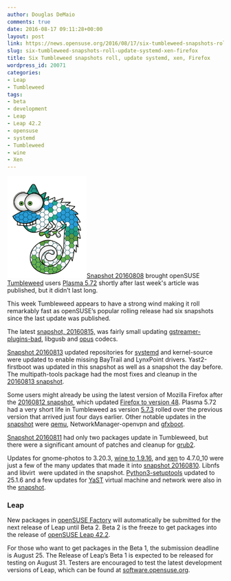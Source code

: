 ```yaml
---
author: Douglas DeMaio
comments: true
date: 2016-08-17 09:11:28+00:00
layout: post
link: https://news.opensuse.org/2016/08/17/six-tumbleweed-snapshots-roll-update-systemd-xen-firefox/
slug: six-tumbleweed-snapshots-roll-update-systemd-xen-firefox
title: Six Tumbleweed snapshots roll, update systemd, xen, Firefox
wordpress_id: 20071
categories:
- Leap
- Tumbleweed
tags:
- beta
- development
- Leap
- Leap 42.2
- opensuse
- systemd
- Tumbleweed
- wine
- Xen
---
```


[![Screen Shot 2015-09-10 at 15.46.06 copy](/wp-content/uploads/2015/09/Screen-Shot-2015-09-10-at-15.46.06-copy.png)Snapshot 20160808](https://lists.opensuse.org/opensuse-factory/2016-08/msg00200.html) brought openSUSE [Tumbleweed](https://en.opensuse.org/Portal:Tumbleweed) users [Plasma 5.72](https://www.kde.org/announcements/plasma5.0/) shortly after last week's article was published, but it didn’t last long.

This week Tumbleweed appears to have a strong wind making it roll remarkably fast as openSUSE’s popular rolling release had six snapshots since the last update was published.

The latest [snapshot, 20160815,](https://lists.opensuse.org/opensuse-factory/2016-08/msg00290.html) was fairly small updating [gstreamer-plugins-bad](https://gstreamer.freedesktop.org/modules/gst-plugins-bad.html), libgusb and [opus](https://www.opus-codec.org/) codecs.

[Snapshot 20160813](https://lists.opensuse.org/opensuse-factory/2016-08/msg00262.html) updated repositories for [systemd](https://www.freedesktop.org/wiki/Software/systemd/) and kernel-source were updated to enable missing BayTrail and LynxPoint drivers. Yast2-firstboot was updated in this snapshot as well as a snapshot the day before. The multipath-tools package had the most fixes and cleanup in the [20160813 snapshot](https://lists.opensuse.org/opensuse-factory/2016-08/msg00262.html).

Some users might already be using the latest version of Mozilla Firefox after the [20160812 snapshot](https://lists.opensuse.org/opensuse-factory/2016-08/msg00256.html), which updated [Firefox to version 48](https://developer.mozilla.org/en-US/Firefox/Releases/48). Plasma 5.72 had a very short life in Tumbleweed as version [5.7.3](https://www.kde.org/announcements/plasma-5.7.3.php) rolled over the previous version that arrived just four days earlier. Other notable updates in the [snapshot](https://lists.opensuse.org/opensuse-factory/2016-08/msg00256.html) were [qemu](http://wiki.qemu.org/Main_Page), NetworkManager-openvpn and [gfxboot](https://en.opensuse.org/SDB:Gfxboot).

[Snapshot 20160811](https://lists.opensuse.org/opensuse-factory/2016-08/msg00248.html) had only two packages update in Tumbleweed, but there were a significant amount of patches and cleanup for [grub2](https://www.gnu.org/software/grub/).<!-- more -->

Updates for gnome-photos to 3.20.3, [wine to 1.9.16](https://www.winehq.org/news/2016080501), and [xen](https://www.xenproject.org/) to 4.7.0_10 were just a few of the many updates that made it into [snapshot 20160810](https://lists.opensuse.org/opensuse-factory/2016-08/msg00231.html). Libnfs and libvirt  were updated in the snapshot. [Python3-setuptools](https://pypi.python.org/pypi/setuptools) updated to 25.1.6 and a few updates for [YaST](http://yast.github.io/) virtual machine and network were also in the [snapshot](https://lists.opensuse.org/opensuse-factory/2016-08/msg00231.html).


### Leap


New packages in [openSUSE Factory](https://en.opensuse.org/openSUSE:Factory_development_model) will automatically be submitted for the next release of Leap until Beta 2. Beta 2 is the freeze to get packages into the release of [openSUSE Leap 42.2](https://en.opensuse.org/openSUSE:Roadmap).

For those who want to get packages in the Beta 1, the submission deadline is August 25. The Release of Leap’s Beta 1 is expected to be released for testing on August 31. Testers are encouraged to test the latest development versions of Leap, which can be found at [software.opensuse.org](https://software.opensuse.org/developer/en?release=developer).
